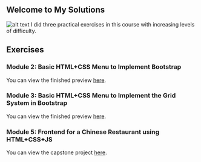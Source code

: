 ## Welcome to My Solutions
![alt text](https://s3.amazonaws.com/coursera_assets/meta_images/generated/XDP/XDP~COURSE!~html-css-javascript-for-web-developers/XDP~COURSE!~html-css-javascript-for-web-developers.jpeg)
I did three practical exercises in this course with increasing levels of difficulty. 

## Exercises

### Module 2: Basic HTML+CSS Menu to Implement Bootstrap

You can view the finished preview [here](https://ps4449.github.io/coursera-html-css-johnhopkins/module2-solution/index.html).

### Module 3: Basic HTML+CSS Menu to Implement the Grid System in Bootstrap

You can view the finished preview [here](https://ps4449.github.io/coursera-html-css-johnhopkins/module3-solution/index.html).

### Module 5: Frontend for a Chinese Restaurant using HTML+CSS+JS

You can view the capstone project [here](https://ps4449.github.io/coursera-html-css-johnhopkins/module5-solution/index.html). 
